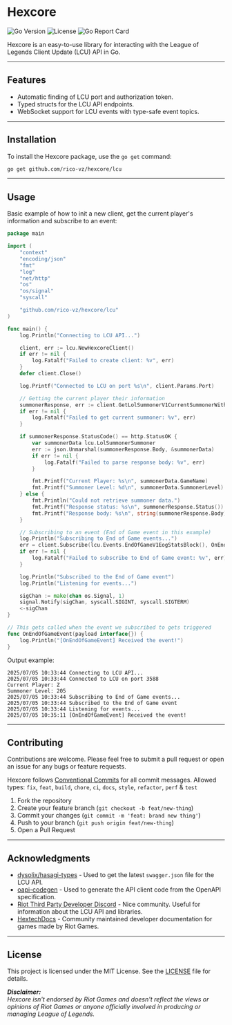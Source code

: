 # Hexcore

![Go Version](https://img.shields.io/badge/go-1.24-blue.svg)
![License](https://img.shields.io/github/license/rico-vz/hexcore)
![Go Report Card](https://goreportcard.com/badge/github.com/rico-vz/hexcore)

Hexcore is an easy-to-use library for interacting with the League of Legends Client Update (LCU) API in Go.

---

## Features

-   Automatic finding of LCU port and authorization token.
-   Typed structs for the LCU API endpoints.
-   WebSocket support for LCU events with type-safe event topics.

---

## Installation

To install the Hexcore package, use the `go get` command:

```bash
go get github.com/rico-vz/hexcore/lcu
```

---

## Usage

Basic example of how to init a new client, get the current player's information and subscribe to an event:

```go
package main

import (
	"context"
	"encoding/json"
	"fmt"
	"log"
	"net/http"
	"os"
	"os/signal"
	"syscall"

	"github.com/rico-vz/hexcore/lcu"
)

func main() {
	log.Println("Connecting to LCU API...")

	client, err := lcu.NewHexcoreClient()
	if err != nil {
		log.Fatalf("Failed to create client: %v", err)
	}
	defer client.Close()

	log.Printf("Connected to LCU on port %s\n", client.Params.Port)

	// Getting the current player their information
	summonerResponse, err := client.GetLolSummonerV1CurrentSummonerWithResponse(context.Background())
	if err != nil {
		log.Fatalf("Failed to get current summoner: %v", err)
	}

	if summonerResponse.StatusCode() == http.StatusOK {
		var summonerData lcu.LolSummonerSummoner
		err := json.Unmarshal(summonerResponse.Body, &summonerData)
		if err != nil {
			log.Fatalf("Failed to parse response body: %v", err)
		}

		fmt.Printf("Current Player: %s\n", summonerData.GameName)
		fmt.Printf("Summoner Level: %d\n", summonerData.SummonerLevel)
	} else {
		fmt.Println("Could not retrieve summoner data.")
		fmt.Printf("Response status: %s\n", summonerResponse.Status())
		fmt.Printf("Response body: %s\n", string(summonerResponse.Body))
	}

	// Subscribing to an event (End of Game event in this example)
	log.Println("Subscribing to End of Game events...")
	err = client.Subscribe(lcu.Events.EndOfGameV1EogStatsBlock(), OnEndOfGameEvent)
	if err != nil {
		log.Fatalf("Failed to subscribe to End of Game event: %v", err)
	}

	log.Println("Subscribed to the End of Game event")
	log.Println("Listening for events...")

	sigChan := make(chan os.Signal, 1)
	signal.Notify(sigChan, syscall.SIGINT, syscall.SIGTERM)
	<-sigChan
}

// This gets called when the event we subscribed to gets triggered
func OnEndOfGameEvent(payload interface{}) {
	log.Println("[OnEndOfGameEvent] Received the event!")
}
```

Output example:

```text
2025/07/05 10:33:44 Connecting to LCU API...
2025/07/05 10:33:44 Connected to LCU on port 3588
Current Player: Z
Summoner Level: 205
2025/07/05 10:33:44 Subscribing to End of Game events...
2025/07/05 10:33:44 Subscribed to the End of Game event
2025/07/05 10:33:44 Listening for events...
2025/07/05 10:35:11 [OnEndOfGameEvent] Received the event!
```



---

## Contributing

Contributions are welcome. Please feel free to submit a pull request or open an issue for any bugs or feature requests.

Hexcore follows [Conventional Commits](https://www.conventionalcommits.org/en/v1.0.0/) for all commit messages.
Allowed types: `fix`, `feat`, `build`, `chore`, `ci`, `docs`, `style`, `refactor`, `perf` & `test`

1. Fork the repository
2. Create your feature branch (`git checkout -b feat/new-thing`)
3. Commit your changes (`git commit -m 'feat: brand new thing'`)
4. Push to your branch (`git push origin feat/new-thing`)
5. Open a Pull Request

---

## Acknowledgments

- [dysolix/hasagi-types](https://github.com/dysolix/hasagi-types/) - Used to get the latest `swagger.json` file for the LCU API.
- [oapi-codegen](https://github.com/oapi-codegen/oapi-codegen) - Used to generate the API client code from the OpenAPI specification.
- [Riot Third Party Developer Discord](https://discord.com/invite/riotgamesdevrel) - Nice community. Useful for information about the LCU API and libraries.
- [HextechDocs](https://hextechdocs.dev/) - Community maintained developer documentation for games made by Riot Games.

---

## License

This project is licensed under the MIT License. See the [LICENSE](LICENSE) file for details.


***Disclaimer:***  
*Hexcore isn't endorsed by Riot Games and doesn't reflect the views or opinions of Riot Games or anyone officially involved in producing or managing League of Legends.*